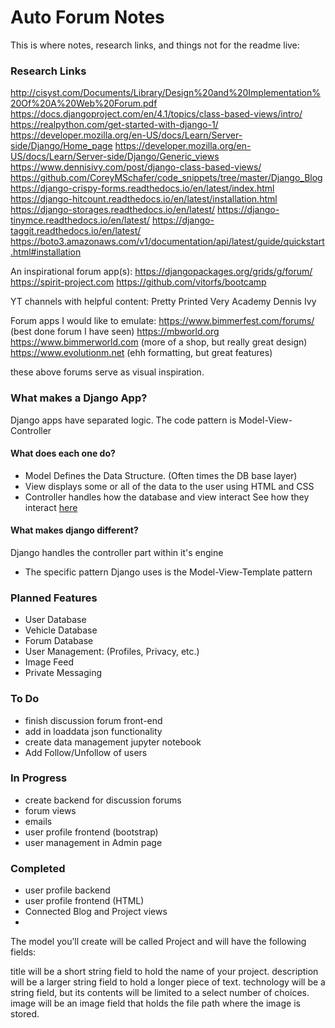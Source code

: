 # Auto Forum Notes
This is where notes, research links, and things not for the readme live:

### Research Links
http://cisyst.com/Documents/Library/Design%20and%20Implementation%20Of%20A%20Web%20Forum.pdf
https://docs.djangoproject.com/en/4.1/topics/class-based-views/intro/
https://realpython.com/get-started-with-django-1/
https://developer.mozilla.org/en-US/docs/Learn/Server-side/Django/Home_page
https://developer.mozilla.org/en-US/docs/Learn/Server-side/Django/Generic_views
https://www.dennisivy.com/post/django-class-based-views/
https://github.com/CoreyMSchafer/code_snippets/tree/master/Django_Blog
https://django-crispy-forms.readthedocs.io/en/latest/index.html
https://django-hitcount.readthedocs.io/en/latest/installation.html
https://django-storages.readthedocs.io/en/latest/
https://django-tinymce.readthedocs.io/en/latest/
https://django-taggit.readthedocs.io/en/latest/
https://boto3.amazonaws.com/v1/documentation/api/latest/guide/quickstart.html#installation

An inspirational forum app(s):
https://djangopackages.org/grids/g/forum/
https://spirit-project.com
https://github.com/vitorfs/bootcamp

YT channels with helpful content:
Pretty Printed
Very Academy
Dennis Ivy


Forum apps I would like to emulate:
https://www.bimmerfest.com/forums/ (best done forum I have seen)
https://mbworld.org
https://www.bimmerworld.com (more of a shop, but really great design)
https://www.evolutionm.net (ehh formatting, but great features)

these above forums serve as visual inspiration.


### What makes a Django App?
Django apps have separated logic. 
The code pattern is Model-View-Controller
#### What does each one do?
- Model Defines the Data Structure. (Often times the DB base layer)
- View displays some or all of the data to the user using HTML and CSS
- Controller handles how the database and view interact
See how they interact [here](https://realpython.com/the-model-view-controller-mvc-paradigm-summarized-with-legos/)

#### What makes django different?
Django handles the controller part within it's engine
- The specific pattern Django uses is the Model-View-Template pattern


### Planned Features
- User Database
- Vehicle Database
- Forum Database
- User Management: (Profiles, Privacy, etc.)
- Image Feed
- Private Messaging

### To Do
- finish discussion forum front-end
- add in loaddata json functionality
- create data management jupyter notebook
- Add Follow/Unfollow of users
### In Progress
- create backend for discussion forums
- forum views 
- emails 
- user profile frontend (bootstrap)
- user management in Admin page
### Completed
- user profile backend
- user profile frontend (HTML)
- Connected Blog and Project views 
- 


The model you’ll create will be called Project and will have the following fields:

title will be a short string field to hold the name of your project.
description will be a larger string field to hold a longer piece of text.
technology will be a string field, but its contents will be limited to a select number of choices.
image will be an image field that holds the file path where the image is stored.

